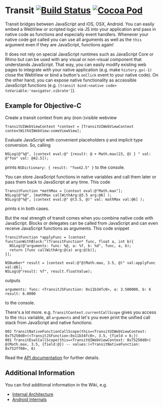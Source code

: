 

# Transit [![Build Status](https://travis-ci.org/BeamApp/Transit.png)](https://travis-ci.org/BeamApp/Transit) [![Cocoa Pod](http://cocoapod-badges.herokuapp.com/v/Transit/badge.png)](#)

Transit bridges between JavaScript and iOS, OSX, Android. You can easily embed a WebView or scripted logic via JS into your application and pass in native code as functions and especially event handlers. Whenever your native code got called you can use all arguments as well as the `this` argument even if they are JavaScript, functions again!

It does not rely on special JavaScript runtimes such as JavaScript Core or Rhino but can be used with any visual or non-visual component that understands JavaScript. That way, you can easily modify existing web pages to integrate with your native application (e.g. make `history.go(-1)` close the WebView or bind a button's `onClick` event to your native code). On the other hand, you can expose native functionality as accessible JavaScript functions (e.g. `[transit bind:<native code> toVariable:'navigator.vibrate']`).

## Example for Objective-C

Create a transit context from any (non-)visible webview

```
TransitUIWebViewContext *context = [TransitUIWebViewContext contextWithUIWebView:someViewView];
```

Evaluate JavaScript with convenient placeholders `@` and implicit type conversion. So, calling

```
NSLog(@"%@", [context eval:@" {result: @ + Math.max(23, @) } " val: @"foo" val: @42.5]);
```
prints `NSDictionary: { result: "foo42.5" }` to the console.


You can store JavaScript functions in native variables and call them later or pass them back to JavaScript at any time. This code

```
TransitFunction *mathMax = [context eval:@"Math.max"];
NSLog(@"%@", [mathMax callWithArg:@3.5 arg:@6] );
NSLog(@"%@", [context eval:@" @(3.5, @)" val: mathMax val:@6] );
```
prints `6` in both cases.


But the real strength of transit comes when you combine native code with JavaScript. Blocks or delegates can be called from JavaScript and can even receive JavaScript functions as arguments. This code snippet

```
TransitFunction *applyFunc = [context functionWithBlock:^(TransitFunction* func, float a, int b){
  NSLog(@"arguments: func: %@, a: %f, b: %d", func, a, b);
  return [func callWithArg:@(a) arg:@(b)];
}];

NSNumber* result = [context eval:@"@(Math.max, 3.5, @)" val:applyFunc val:@6];
NSLog(@"result: %f", result.floatValue);
```

outputs

```
arguments: func: <TransitJSFunction: 0x11b34fc0>, a: 3.500000, b: 6
result: 6.0000
```

to the console.

There's a lot more. e.g. `TransitContext.currentCallScope` gives you access to the `this` variable, all `arguments` and let's you even print the unified call stack from JavaScript and native functions:

```
002 TransitNativeFunctionCallScope(this=<TransitUIWebViewContext: 0x75250d0>(<TransitJSFunction:0x11b34fc0>, 3.5, {field = 6;})
001 TransitEvalCallScope(this=<TransitUIWebViewContext: 0x75250d0>) @(Math.max, 3.5, {field:@}) -- values:(<TransitNativeFunction: 0x752ff00>, 6)

```

Read the [API documentation](http://cocoadocs.org/docsets/Transit/) for further details.


## Additional Information

You can find additional information in the Wiki, e.g.

 * [Internal Architecture](https://github.com/BeamApp/Transit/wiki/Internals)
 * [Android Internals](https://github.com/BeamApp/Transit/wiki/Android:-Communication)
